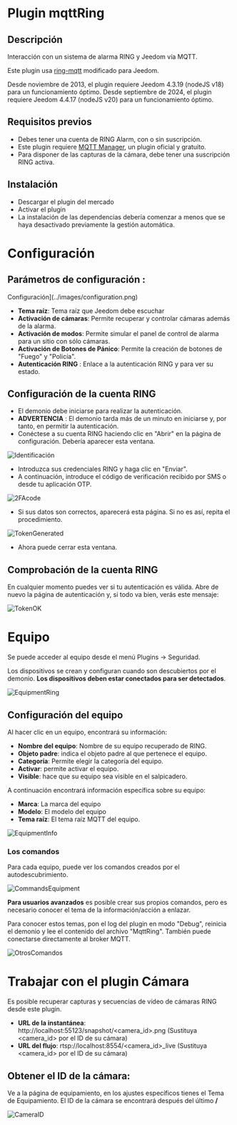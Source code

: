 # Plugin mqttRing

## Descripción

Interacción con un sistema de alarma RING y Jeedom vía MQTT.

Este plugin usa [ring-mqtt](https://github.com/tsightler/ring-mqtt) modificado para Jeedom.

Desde noviembre de 2013, el plugin requiere Jeedom 4.3.19 (nodeJS v18) para un funcionamiento óptimo.
Desde septiembre de 2024, el plugin requiere Jeedom 4.4.17 (nodeJS v20) para un funcionamiento óptimo.

## Requisitos previos

- Debes tener una cuenta de RING Alarm, con o sin suscripción.
- Este plugin requiere [MQTT Manager](https://market.jeedom.com/index.php?v=d&p=market_display&id=4213), un plugin oficial y gratuito.
- Para disponer de las capturas de la cámara, debe tener una suscripción RING activa.

## Instalación

- Descargar el plugin del mercado
- Activar el plugin
- La instalación de las dependencias debería comenzar a menos que se haya desactivado previamente la gestión automática.

# Configuración

## Parámetros de configuración :

Configuración](../images/configuration.png)

- **Tema raíz**: Tema raíz que Jeedom debe escuchar
- **Activación de cámaras**: Permite recuperar y controlar cámaras además de la alarma.
- **Activación de modos**: Permite simular el panel de control de alarma para un sitio con sólo cámaras.
- **Activación de Botones de Pánico**: Permite la creación de botones de "Fuego" y "Policía".
- **Autenticación RING** : Enlace a la autenticación RING y para ver su estado.

## Configuración de la cuenta RING

- El demonio debe iniciarse para realizar la autenticación.
- **ADVERTENCIA** : El demonio tarda más de un minuto en iniciarse y, por tanto, en permitir la autenticación.
- Conéctese a su cuenta RING haciendo clic en "Abrir" en la página de configuración. Debería aparecer esta ventana.

![Identificación](../images/loginpassword.png)

- Introduzca sus credenciales RING y haga clic en "Enviar".
- A continuación, introduce el código de verificación recibido por SMS o desde tu aplicación OTP.

![2FAcode](../images/2facode.png)

- Si sus datos son correctos, aparecerá esta página. Si no es así, repita el procedimiento.

![TokenGenerated](../images/tokengenerated.png)

- Ahora puede cerrar esta ventana.

## Comprobación de la cuenta RING

En cualquier momento puedes ver si tu autenticación es válida. Abre de nuevo la página de autenticación y, si todo va bien, verás este mensaje:

![TokenOK](../images/tokenok.png)

# Equipo

Se puede acceder al equipo desde el menú Plugins → Seguridad.

Los dispositivos se crean y configuran cuando son descubiertos por el demonio. **Los dispositivos deben estar conectados para ser detectados**.

![EquipmentRing](../images/mesequipements.png)

## Configuración del equipo

Al hacer clic en un equipo, encontrará su información:

- **Nombre del equipo**: Nombre de su equipo recuperado de RING.
- **Objeto padre**: indica el objeto padre al que pertenece el equipo.
- **Categoría**: Permite elegir la categoría del equipo.
- **Activar**: permite activar el equipo.
- **Visible**: hace que su equipo sea visible en el salpicadero.

A continuación encontrará información específica sobre su equipo:

- **Marca**: La marca del equipo
- **Modelo**: El modelo del equipo
- **Tema raíz**: El tema raíz MQTT del equipo.

![EquipmentInfo](../images/infoequipement.png)

### Los comandos

Para cada equipo, puede ver los comandos creados por el autodescubrimiento.

![CommandsEquipment](../images/commandesequipement.png)

**Para usuarios avanzados** es posible crear sus propios comandos, pero es necesario conocer el tema de la información/acción a enlazar.

Para conocer estos temas, pon el log del plugin en modo "Debug", reinicia el demonio y lee el contenido del archivo "MqttRing". También puede conectarse directamente al broker MQTT.

![OtrosComandos](../images/othertopic.png)

# Trabajar con el plugin Cámara

Es posible recuperar capturas y secuencias de vídeo de cámaras RING desde este plugin.

- **URL de la instantánea**: http://localhost:55123/snapshot/<camera_id>.png (Sustituya <camera_id> por el ID de su cámara)
- **URL del flujo**: rtsp://localhost:8554/<camera_id>_live (Sustituya <camera_id> por el ID de su cámara)

## Obtener el ID de la cámara:

Ve a la página de equipamiento, en los ajustes específicos tienes el Tema de Equipamiento. El ID de la cámara se encontrará después del último **/**

![CameraID](../images/cameraid.png)
